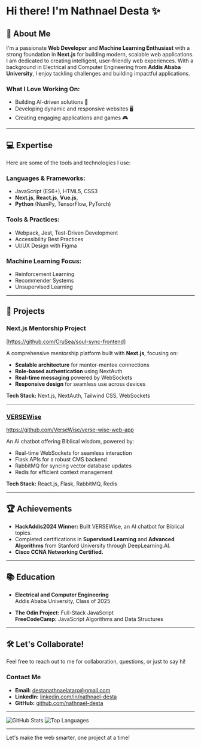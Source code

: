 # Hi there! I'm Nathnael Desta ✨

## 🚀 About Me
I'm a passionate **Web Developer** and **Machine Learning Enthusiast** with a strong foundation in **Next.js** for building modern, scalable web applications. I am dedicated to creating intelligent, user-friendly web experiences. With a background in Electrical and Computer Engineering from **Addis Ababa University**, I enjoy tackling challenges and building impactful applications.


### **What I Love Working On:**
- Building AI-driven solutions 🌟
- Developing dynamic and responsive websites 🖥️
- Creating engaging applications and games 🎮

---

## 💻 Expertise
Here are some of the tools and technologies I use:

### **Languages & Frameworks:**
- JavaScript (ES6+), HTML5, CSS3
-  **Next.js**, **React.js**, **Vue.js**,
- **Python** (NumPy, TensorFlow, PyTorch)

### **Tools & Practices:**
- Webpack, Jest, Test-Driven Development
- Accessibility Best Practices
- UI/UX Design with Figma

### **Machine Learning Focus:**
- Reinforcement Learning
- Recommender Systems
- Unsupervised Learning

---

## 🌟 Projects

### Next.js Mentorship Project
[https://github.com/CruSea/soul-sync-frontend]

A comprehensive mentorship platform built with **Next.js**, focusing on:
- **Scalable architecture** for mentor-mentee connections
- **Role-based authentication** using NextAuth
- **Real-time messaging** powered by WebSockets
- **Responsive design** for seamless use across devices

**Tech Stack:** Next.js, NextAuth, Tailwind CSS, WebSockets

---

### [VERSEWise](https://versewise.io)
https://github.com/VerseWise/verse-wise-web-app

An AI chatbot offering Biblical wisdom, powered by:
- Real-time WebSockets for seamless interaction
- Flask APIs for a robust CMS backend
- RabbitMQ for syncing vector database updates
- Redis for efficient context management

**Tech Stack:** React.js, Flask, RabbitMQ, Redis

---

## 🏆 Achievements
- **HackAddis2024 Winner:** Built VERSEWise, an AI chatbot for Biblical topics.
- Completed certifications in **Supervised Learning** and **Advanced Algorithms** from Stanford University through DeepLearning.AI.
- **Cisco CCNA Networking Certified.**

---

## 📚 Education
- **Electrical and Computer Engineering**  
  Addis Ababa University, Class of 2025

- **The Odin Project:** Full-Stack JavaScript  
  **FreeCodeCamp:** JavaScript Algorithms and Data Structures

---

## 🛠️ Let's Collaborate!
Feel free to reach out to me for collaboration, questions, or just to say hi!

### **Contact Me**
- **Email:** [destanathnaelataro@gmail.com](mailto:destanathnaelataro@gmail.com)
- **LinkedIn:** [linkedin.com/in/nathnael-desta](https://linkedin.com/in/nathnael-desta)
- **GitHub:** [github.com/nathnael-desta](https://github.com/nathnael-desta)

---

![GitHub Stats](https://github-readme-stats.vercel.app/api?username=nathnael-desta&show_icons=true&theme=radical)
![Top Languages](https://github-readme-stats.vercel.app/api/top-langs/?username=nathnael-desta&layout=compact&theme=radical)

---

Let's make the web smarter, one project at a time!

